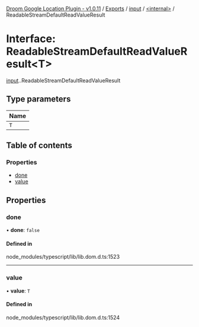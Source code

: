 [Droom Google Location Plugin - v1.0.11](../README.md) / [Exports](../modules.md) / [input](../modules/input.md) / [<internal\>](../modules/input._internal_.md) / ReadableStreamDefaultReadValueResult

# Interface: ReadableStreamDefaultReadValueResult<T\>

[input](../modules/input.md).[<internal>](../modules/input._internal_.md).ReadableStreamDefaultReadValueResult

## Type parameters

| Name |
| :------ |
| `T` |

## Table of contents

### Properties

- [done](input._internal_.ReadableStreamDefaultReadValueResult.md#done)
- [value](input._internal_.ReadableStreamDefaultReadValueResult.md#value)

## Properties

### done

• **done**: ``false``

#### Defined in

node_modules/typescript/lib/lib.dom.d.ts:1523

___

### value

• **value**: `T`

#### Defined in

node_modules/typescript/lib/lib.dom.d.ts:1524
